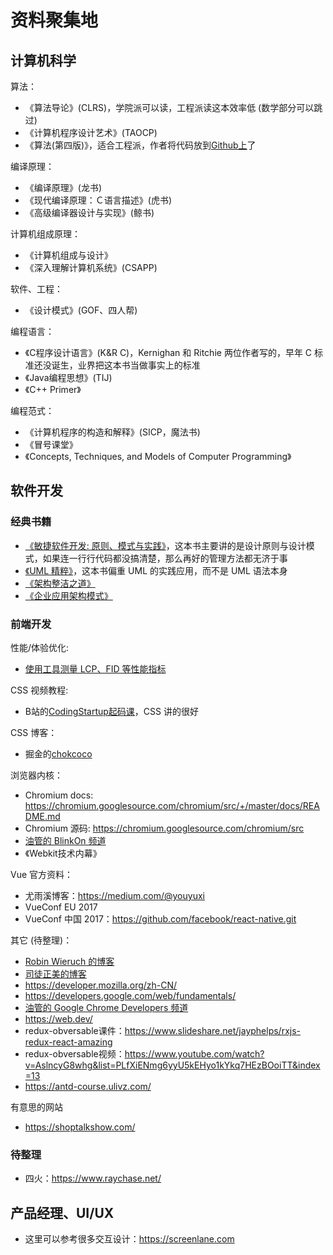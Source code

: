 # 资料聚集地

## 计算机科学
算法：
- 《算法导论》(CLRS)，学院派可以读，工程派读这本效率低 (数学部分可以跳过)
- 《计算机程序设计艺术》(TAOCP)
- 《算法(第四版)》，适合工程派，作者将代码放到[Github上](https://github.com/kevin-wayne/algs4)了

编译原理：
- 《编译原理》(龙书)
- 《现代编译原理：Ｃ语言描述》(虎书)
- 《高级编译器设计与实现》(鲸书)

计算机组成原理：
- 《计算机组成与设计》
- 《深入理解计算机系统》(CSAPP)

软件、工程：
- 《设计模式》(GOF、四人帮)

编程语言：
- 《C程序设计语言》(K&R C)，Kernighan 和 Ritchie 两位作者写的，早年 C 标准还没诞生，业界把这本书当做事实上的标准
- 《Java编程思想》(TIJ)
- 《C++ Primer》

编程范式：
- 《计算机程序的构造和解释》(SICP，魔法书)
- 《冒号课堂》
- 《Concepts, Techniques, and Models of Computer Programming》

## 软件开发

### 经典书籍
- [《敏捷软件开发: 原则、模式与实践》](https://book.douban.com/subject/1140457/)，这本书主要讲的是设计原则与设计模式，如果连一行行代码都没搞清楚，那么再好的管理方法都无济于事
- [《UML 精粹》](https://book.douban.com/subject/10798193/)，这本书偏重 UML 的实践应用，而不是 UML 语法本身
- [《架构整洁之道》](https://book.douban.com/subject/30333919/)
- [《企业应用架构模式》](https://book.douban.com/subject/4826290/)

### 前端开发
性能/体验优化:
- [使用工具测量 LCP、FID 等性能指标](https://www.youtube.com/watch?v=yDHfrhCGFQw&list=PLNYkxOF6rcIDC0-BiwSL52yQ0n9rNozaF&index=2)

CSS 视频教程:
- B站的[CodingStartup起码课](https://space.bilibili.com/451368848/)，CSS 讲的很好

CSS 博客：
- 掘金的[chokcoco](https://juejin.cn/user/2330620350437678)

浏览器内核：
- Chromium docs: https://chromium.googlesource.com/chromium/src/+/master/docs/README.md
- Chromium 源码: https://chromium.googlesource.com/chromium/src
- [油管的 BlinkOn 频道](https://www.youtube.com/channel/UCIfQb9u7ALnOE4ZmexRecDg)
- 《Webkit技术内幕》

Vue 官方资料：
- 尤雨溪博客：https://medium.com/@youyuxi
- VueConf EU 2017
- VueConf 中国 2017：https://github.com/facebook/react-native.git

其它 (待整理)：
- [Robin Wieruch 的博客](https://www.robinwieruch.de/)
- [司徒正美的博客](https://www.cnblogs.com/rubylouvre/)
- https://developer.mozilla.org/zh-CN/
- https://developers.google.com/web/fundamentals/
- [油管的 Google Chrome Developers 频道](https://www.youtube.com/channel/UCnUYZLuoy1rq1aVMwx4aTzw)
- https://web.dev/
- redux-obversable课件：https://www.slideshare.net/jayphelps/rxjs-redux-react-amazing
- redux-obversable视频：https://www.youtube.com/watch?v=AslncyG8whg&list=PLfXiENmg6yyU5kEHyo1kYkq7HEzBOoiTT&index=13
- https://antd-course.ulivz.com/

有意思的网站
- https://shoptalkshow.com/

### 待整理
- 四火：https://www.raychase.net/

## 产品经理、UI/UX

- 这里可以参考很多交互设计：https://screenlane.com
